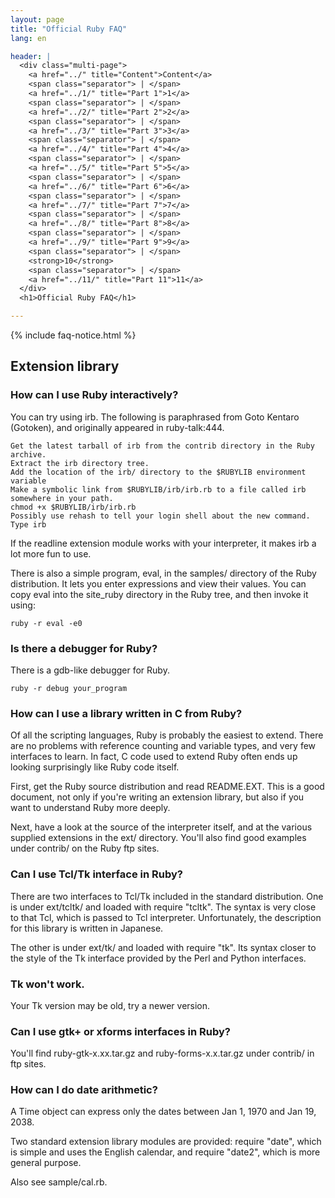 ```yaml
---
layout: page
title: "Official Ruby FAQ"
lang: en

header: |
  <div class="multi-page">
    <a href="../" title="Content">Content</a>
    <span class="separator"> | </span>
    <a href="../1/" title="Part 1">1</a>
    <span class="separator"> | </span>
    <a href="../2/" title="Part 2">2</a>
    <span class="separator"> | </span>
    <a href="../3/" title="Part 3">3</a>
    <span class="separator"> | </span>
    <a href="../4/" title="Part 4">4</a>
    <span class="separator"> | </span>
    <a href="../5/" title="Part 5">5</a>
    <span class="separator"> | </span>
    <a href="../6/" title="Part 6">6</a>
    <span class="separator"> | </span>
    <a href="../7/" title="Part 7">7</a>
    <span class="separator"> | </span>
    <a href="../8/" title="Part 8">8</a>
    <span class="separator"> | </span>
    <a href="../9/" title="Part 9">9</a>
    <span class="separator"> | </span>
    <strong>10</strong>
    <span class="separator"> | </span>
    <a href="../11/" title="Part 11">11</a>
  </div>
  <h1>Official Ruby FAQ</h1>

---
```


{% include faq-notice.html %}

## Extension library

### How can I use Ruby interactively?

You can try using irb. The following is paraphrased from Goto Kentaro
(Gotoken), and originally appeared in ruby-talk:444.

~~~
Get the latest tarball of irb from the contrib directory in the Ruby archive.
Extract the irb directory tree.
Add the location of the irb/ directory to the $RUBYLIB environment variable
Make a symbolic link from $RUBYLIB/irb/irb.rb to a file called irb somewhere in your path.
chmod +x $RUBYLIB/irb/irb.rb
Possibly use rehash to tell your login shell about the new command.
Type irb
~~~

If the readline extension module works with your interpreter, it makes irb
a lot more fun to use.

There is also a simple program, eval, in the samples/ directory of the Ruby
distribution. It lets you enter expressions and view their values. You can
copy eval into the site_ruby directory in the Ruby tree, and then invoke it
using:

~~~
ruby -r eval -e0
~~~

### Is there a debugger for Ruby?

There is a gdb-like debugger for Ruby.

~~~
ruby -r debug your_program
~~~

### How can I use a library written in C from Ruby?

Of all the scripting languages, Ruby is probably the easiest to extend.
There are no problems with reference counting and variable types, and very
few interfaces to learn. In fact, C code used to extend Ruby often ends up
looking surprisingly like Ruby code itself.

First, get the Ruby source distribution and read README.EXT. This is a good
document, not only if you're writing an extension library, but also if you
want to understand Ruby more deeply.

Next, have a look at the source of the interpreter itself, and at the various
supplied extensions in the ext/ directory. You'll also find good examples
under contrib/ on the Ruby ftp sites.

### Can I use Tcl/Tk interface in Ruby?

There are two interfaces to Tcl/Tk included in the standard distribution.
One is under ext/tcltk/ and loaded with require "tcltk". The syntax is very
close to that Tcl, which is passed to Tcl interpreter. Unfortunately, the
description for this library is written in Japanese.

The other is under ext/tk/ and loaded with require "tk". Its syntax closer to
the style of the Tk interface provided by the Perl and Python interfaces.

### Tk won't work.

Your Tk version may be old, try a newer version.

### Can I use gtk+ or xforms interfaces in Ruby?

You'll find ruby-gtk-x.xx.tar.gz and ruby-forms-x.x.tar.gz under contrib/
in ftp sites.

### How can I do date arithmetic?

A Time object can express only the dates between Jan 1, 1970 and Jan 19, 2038.

Two standard extension library modules are provided:
require "date", which is simple and uses the English calendar,
and require "date2", which is more general purpose.

Also see sample/cal.rb.

